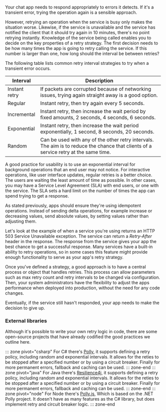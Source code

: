 Your chat app needs to respond appropriately to errors it detects. If it's a transient error, trying the operation again is a sensible approach.

However, retrying an operation when the service is busy only makes the situation worse. Likewise, if the service is unavailable and the service has notified the client that it should try again in 10 minutes, there's no point retrying instantly. Knowledge of the service being called enables you to decide on the key properties of a retry strategy. The first decision needs to be how many times the app is going to retry calling the service. If this number is larger than one, how long should the interval be between retries?

The following table lists common retry interval strategies to try when a transient error occurs.

| Interval      | Description   |
|---------------|---------------|
| Instant retry | If packets are corrupted because of networking issues, trying again straight away is a good option. |
| Regular       | Instant retry, then try again every 5 seconds. |
| Incremental   | Instant retry, then increase the wait period by fixed amounts, 2 seconds, 4 seconds, 6 seconds. |
| Exponential   | Instant retry, then increase the wait period exponentially, 1 second, 8 seconds, 20 seconds. |
| Random        | Can be used with any of the other retry intervals. The aim is to reduce the chance that clients of a service retry at the same time. |

A good practice for usability is to use an exponential interval for background operations that an end user may not notice. For interactive operations, like user interface updates, regular retries is a better choice. The users are waiting the least amount of time as possible. In other cases, you may have a Service Level Agreement (SLA) with end users, or one with the service. The SLA sets a hard limit on the number of times the app can spend trying to get a response.

As stated previously, apps should ensure they're using idempotent operations. Instead of sending delta operations, for example increase or decreasing values, send absolute values, by setting values rather than adjusting them.

Let's look at the example of when a service you're using returns an HTTP 503 Service Unavailable exception. The service can return a *Retry-After* header in the response. The response from the service gives your app the best chance to get a successful response. Many services have a built-in ability to retry operations, so in some cases this feature might provide enough functionality to serve as your app's retry strategy.

Once you've defined a strategy, a good approach is to have a central process or object that handles retries. This process can allow parameters such as max retry count and retry intervals to be changed via configuration. Then, your system administrators have the flexibility to adjust the apps performance when deployed into production, without the need for any code changes.

Eventually, if the service still hasn't responded, your app needs to make the decision to give up.

### External libraries

Although it's possible to write your own retry logic in code, there are some open-source projects that have already codified the good practices we outline here.

::: zone pivot="csharp"
For C# there's [Polly](https://old.dotnetfoundation.org/projects/polly), it supports defining a retry policy, including random and exponential intervals. It allows for the reties to be stopped after a specified number or by using a circuit breaker. Finally for more permanent errors, fallback and caching can be used.
::: zone-end
::: zone pivot="java"
For Java there's [Resilience4j](https://github.com/resilience4j/resilience4j), it supports defining a retry policy, including random and exponential intervals. It allows for the reties to be stopped after a specified number or by using a circuit breaker. Finally for more permanent errors, fallback and caching can be used.
::: zone-end
::: zone pivot="node"
For Node there's [Polly.js](https://github.com/mauricedb/polly-js), Which is based on the .NET Polly project. It doesn't have as many features as the C# library, but does implement retry and circuit breaker logic.
::: zone-end
